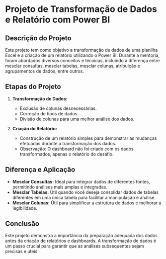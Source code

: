 # Projeto de Transformação de Dados e Relatório com Power BI

## Descrição do Projeto

Este projeto tem como objetivo a transformação de dados de uma planilha Excel e a criação de um relatório utilizando o Power BI. 
Durante a mentoria, foram abordados diversos conceitos e técnicas, incluindo a diferença entre mesclar consultas, 
mesclar tabelas, mesclar colunas, atribuição e agrupamentos de dados, entre outros.

## Etapas do Projeto

1. **Transformação de Dados:**
   - Exclusão de colunas desnecessárias.
   - Correção de tipos de dados.
   - Divisão de colunas para uma melhor análise dos dados.
   

2. **Criação do Relatório:**
   - Construção de um relatório simples para demonstrar as mudanças efetuadas durante a transformação dos dados.
   - Observação: O dashboard não foi criado com os dados transformados, apenas o relatório do desafio.

## Diferença e Aplicação

- **Mesclar Consultas:** Ideal para integrar dados de diferentes fontes, permitindo análises mais amplas e integradas.
- **Mesclar Tabelas:** Útil quando você deseja consolidar dados de tabelas diferentes em uma única tabela para facilitar a manipulação e análise.
- **Mesclar Colunas:** Útil para simplificar a estrutura de dados e melhorar a legibilidade.

## Conclusão

Este projeto demonstra a importância da preparação adequada dos dados antes da criação de relatórios e dashboards.
A transformação de dados é um passo crucial para garantir que as análises subsequentes sejam precisas e úteis.
